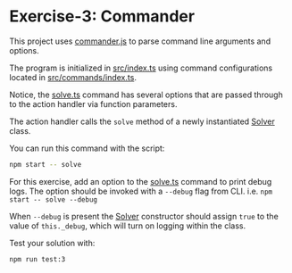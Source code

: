 # Exercise-3: Commander

This project uses [commander.js](https://github.com/tj/commander.js/) to parse command line arguments and options.

The program is initialized in [src/index.ts](/src/index.ts) using command configurations located in [src/commands/index.ts](/src/commands/index.ts).

Notice, the [solve.ts](/src/commands/solve.ts) command has several options that are passed through to the action handler via function parameters.

The action handler calls the `solve` method of a newly instantiated [Solver](/src/classes/Solver.ts) class.

You can run this command with the script:
```sh
npm start -- solve
```

For this exercise, add an option to the [solve.ts](/src/commands/solve.ts) command to print debug logs. The option should be invoked with a `--debug` flag from CLI.
i.e. `npm start -- solve --debug`

When `--debug` is present the [Solver](/src/classes/Solver.ts) constructor should assign `true` to the value of `this._debug`, which will turn on logging within the class.

Test your solution with:
```
npm run test:3
```
